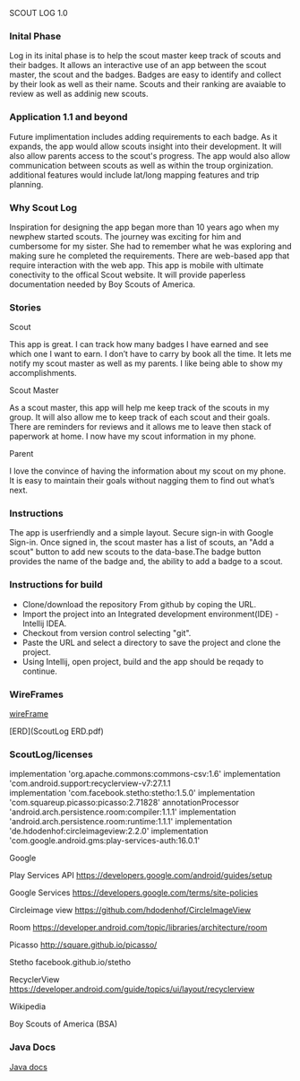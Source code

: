 SCOUT LOG 1.0

### Inital Phase
Log in its inital phase is to help the scout master keep track of scouts and their badges. It allows an interactive 
use of an app between the scout master, the scout and the badges. Badges are easy to identify and collect by their look as well as their name. Scouts and their ranking are avaiable to review as well as addinig new scouts.

### Application 1.1 and beyond
Future implimentation includes adding requirements to each badge. As it expands, the app would allow scouts insight into their development. It will also allow parents access to the scout's progress. The app would also allow communication between scouts as well as within the troup orginization. additional features would include lat/long mapping features and trip planning.

### Why Scout Log
Inspiration for designing the app began more than 10 years ago when my newphew started scouts. The journey was exciting for him and cumbersome for my sister. She had to remember what he was exploring and making sure he completed the requirements. There are web-based app that require interaction with the web app. This app is mobile with ultimate conectivity to the offical Scout website. It will provide paperless documentation needed by Boy Scouts of America.

### Stories

Scout

This app is great. I can track how many badges I have earned and see which one I want to earn. I don’t have to carry by book all the time.  It lets me notify my scout master as well as my parents. I like being able to show my accomplishments.


Scout Master

As a scout master, this app will help me keep track of the scouts in my group. It will also allow me to keep track of each scout and their goals. There are reminders for reviews and it allows me to leave then stack of paperwork at home. I now have my scout information in my phone.


Parent

I love the convince of having the information about my scout on my phone. It is easy to maintain their goals without nagging them to find out what’s next.

### Instructions
The app is userfriendly and a simple layout. Secure sign-in with Google Sign-in. Once signed in, the scout master has a list of scouts, an "Add a scout" button to add new scouts to the data-base.The badge button provides the name of the badge and, the ability to add a badge to a scout.

### Instructions for build
* Clone/download the repository From github by coping the URL.
* Import the project into an Integrated development environment(IDE) - Intellij IDEA.
* Checkout from version control selecting "git".
* Paste the URL and select a directory to save the project and clone the project.
* Using Intellij, open project, build and the app should be reqady to continue.
### WireFrames 

[wireFrame](https://xd.adobe.com/view/f3522612-c826-4301-671a-217fb8debcc1-8563/)

[ERD](ScoutLog ERD.pdf)

### ScoutLog/licenses
     
implementation 'org.apache.commons:commons-csv:1.6'
implementation 'com.android.support:recyclerview-v7:27.1.1    
implementation 'com.facebook.stetho:stetho:1.5.0'
implementation 'com.squareup.picasso:picasso:2.71828'
annotationProcessor 'android.arch.persistence.room:compiler:1.1.1'
implementation 'android.arch.persistence.room:runtime:1.1.1'
implementation 'de.hdodenhof:circleimageview:2.2.0'
implementation 'com.google.android.gms:play-services-auth:16.0.1'

Google

Play Services API
https://developers.google.com/android/guides/setup

Google Services
https://developers.google.com/terms/site-policies

Circleimage view
https://github.com/hdodenhof/CircleImageView

Room
https://developer.android.com/topic/libraries/architecture/room

Picasso
http://square.github.io/picasso/

Stetho
facebook.github.io/stetho

RecyclerView
https://developer.android.com/guide/topics/ui/layout/recyclerview


Wikipedia

Boy Scouts of America (BSA)

### Java Docs
[Java docs](docs)

